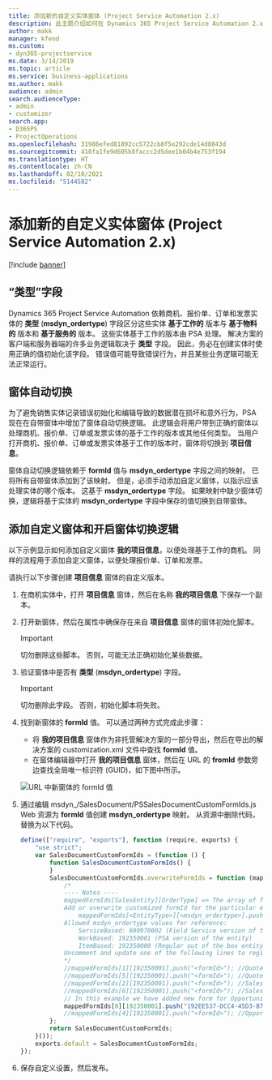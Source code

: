 ```yaml
---
title: 添加新的自定义实体窗体 (Project Service Automation 2.x)
description: 此主题介绍如何在 Dynamics 365 Project Service Automation 2.x 中为商机、报价单、订单或发票添加自定义实体窗体。
author: makk
manager: kfend
ms.custom:
- dyn365-projectservice
ms.date: 3/14/2019
ms.topic: article
ms.service: business-applications
ms.author: makk
audience: admin
search.audienceType:
- admin
- customizer
search.app:
- D365PS
- ProjectOperations
ms.openlocfilehash: 31986efed81892cc5722cb8f5e292cde14d8843d
ms.sourcegitcommit: 418fa1fe9d605b8faccc2d5dee1b04b4e753f194
ms.translationtype: HT
ms.contentlocale: zh-CN
ms.lasthandoff: 02/10/2021
ms.locfileid: "5144582"
---
```

# <a name="add-new-custom-entity-forms-project-service-automation-2x"></a>添加新的自定义实体窗体 (Project Service Automation 2.x)

[!include [banner](../../includes/psa-now-project-operations.md)]

## <a name="type-field"></a>“类型”字段 

Dynamics 365 Project Service Automation 依赖商机、报价单、订单和发票实体的 **类型** (**msdyn\_ordertype**) 字段区分这些实体 **基于工作的** 版本与 **基于物料的** 版本和 **基于服务的** 版本。 这些实体基于工作的版本由 PSA 处理。 解决方案的客户端和服务器端的许多业务逻辑取决于 **类型** 字段。 因此，务必在创建实体时使用正确的值初始化该字段。 错误值可能导致错误行为，并且某些业务逻辑可能无法正常运行。

## <a name="automatic-form-switching"></a>窗体自动切换

为了避免销售实体记录错误初始化和编辑导致的数据潜在损坏和意外行为，PSA 现在在自带窗体中增加了窗体自动切换逻辑。 此逻辑会将用户带到正确的窗体以处理商机、报价单、订单或发票实体的基于工作的版本或其他任何类型。 当用户打开商机、报价单、订单或发票实体基于工作的版本时，窗体将切换到 **项目信息**。

窗体自动切换逻辑依赖于 **formId** 值与 **msdyn\_ordertype** 字段之间的映射。 已将所有自带窗体添加到了该映射。 但是，必须手动添加自定义窗体，以指示应该处理实体的哪个版本。 这基于 **msdyn\_ordertype** 字段。 如果映射中缺少窗体切换，逻辑将基于实体的 **msdyn\_ordertype** 字段中保存的值切换到自带窗体。

## <a name="add-custom-forms-and-turn-on-the-form-switching-logic"></a>添加自定义窗体和开启窗体切换逻辑

以下示例显示如何添加自定义窗体 **我的项目信息**，以便处理基于工作的商机。 同样的流程用于添加自定义窗体，以便处理报价单、订单和发票。

请执行以下步骤创建 **项目信息** 窗体的自定义版本。

1. 在商机实体中，打开 **项目信息** 窗体，然后在名称 **我的项目信息** 下保存一个副本。
2. 打开新窗体，然后在属性中确保存在来自 **项目信息** 窗体的窗体初始化脚本。 

    > [!IMPORTANT]
    > 切勿删除这些脚本。 否则，可能无法正确初始化某些数据。

3. 验证窗体中是否有 **类型** (**msdyn\_ordertype**) 字段。 

    > [!IMPORTANT]
    > 切勿删除此字段。 否则，初始化脚本将失败。

4. 找到新窗体的 **formId** 值。 可以通过两种方式完成此步骤：

    - 将 **我的项目信息** 窗体作为非托管解决方案的一部分导出，然后在导出的解决方案的 customization.xml 文件中查找 **formId** 值。
    - 在窗体编辑器中打开 **我的项目信息** 窗体，然后在 URL 的 **fromId** 参数旁边查找全局唯一标识符 (GUID)，如下图中所示。

    ![URL 中新窗体的 formId 值](media/how-to-add-custom-forms-in-v2.0.png)

5. 通过编辑 msdyn\_/SalesDocument/PSSalesDocumentCustomFormIds.js Web 资源为 **formId** 值创建 **msdyn\_ordertype** 映射。 从资源中删除代码，替换为以下代码。

    ```javascript
    define(["require", "exports"], function (require, exports) {
        "use strict";
        var SalesDocumentCustomFormIds = (function () {
            function SalesDocumentCustomFormIds() {
            }
            SalesDocumentCustomFormIds.overwriteFormIds = function (mappedFormIds) {
                /*
                ---- Notes ----
                mappedFormIds[SalesEntity][OrderType] => The array of forms IDs that support particular entity and order type
                Add or overwrite customized formId for the particular entity and order type by calling:
                    mappedFormIds[<EntityType>][<msdyn_ordertype>].push("<formId>");
                Allowed msdyn_ordertype values for reference:
                    ServiceBased: 690970002 (Field Service version of the entity)
                    WorkBased: 192350001 (PSA version of the entity)
                    ItemBased: 192350000 (Regular out of the box entity)
                Uncomment and update one of the following lines to register custom PSA form for required entity:
                */      
                //mappedFormIds[1][192350001].push("<formId>"); //Quote
                //mappedFormIds[5][192350001].push("<formId>"); //Quote Line
                //mappedFormIds[2][192350001].push("<formId>"); //Sales Order
                //mappedFormIds[6][192350001].push("<formId>"); //Sales Order Line
                // In this example we have added new form for Opportunity
                mappedFormIds[0][192350001].push("192EE537-DCC4-45D3-B7AF-EA694B9113D2"); //Opportunity
                //mappedFormIds[4][192350001].push("<formId>"); //Opportunity Line
            };
            return SalesDocumentCustomFormIds;
        }());
        exports.default = SalesDocumentCustomFormIds;
    });
    ```

6. 保存自定义设置，然后发布。
